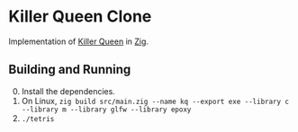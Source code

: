 # Killer Queen Clone

Implementation of [Killer Queen](http://killerqueenarcade.com) in
[Zig](http://ziglang.org/).

## Building and Running

 0. Install the dependencies.
 0. On Linux, `zig build src/main.zig --name kq --export exe --library c --library m --library glfw --library epoxy`
 0. `./tetris`
